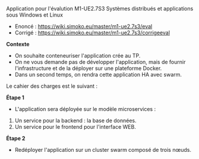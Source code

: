 Application pour l'évalution M1-UE2.7S3 Systèmes distribués et applications  sous Windows et Linux

* Enoncé : https://wiki.simoko.eu/master/m1-ue2.7s3/eval 
* Corrigé : https://wiki.simoko.eu/master/m1-ue2.7s3/corrigeeval

**Contexte**

* On souhaite conteneuriser l'application crée au TP.
* On ne vous demande pas de développer l'application, mais de fournir 
l'infrastructure et de la déployer sur une plateforme Docker.
* Dans un second temps, on rendra cette application HA avec swarm.


Le cahier des charges est le suivant :

**Étape 1**

*  L'application sera déployée sur le modèle microservices :
1. Un service pour la backend : la base de données.
2. Un service pour le frontend pour l'interface WEB.


**Étape 2**

* Redéployer l'application sur un cluster swarm composé de trois nœuds. 

